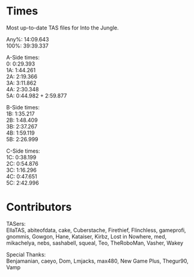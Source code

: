 # Times
Most up-to-date TAS files for Into the Jungle.

Any%: 14:09.643  
100%: 39:39.337

A-Side times:  
0:   0:29.393  
1A:  1:44.261  
2A:  2:19.366  
3A:  3:11.862  
4A:  2:30.348  
5A:  0:44.982 + 2:59.877

B-Side times:  
1B:  1:35.217  
2B:  1:48.409  
3B:  2:37.267  
4B:  1:59.119  
5B:  2:26.999

C-Side times:  
1C:  0:38.199  
2C:  0:54.876  
3C:  1:16.296  
4C:  0:47.651  
5C:  2:42.996

# Contributors
TASers:  
EllaTAS, abiteofdata, cake, Cuberstache, Firethief, Flinchless, gameprofi, gnommis, Gowgon, Hane, Kataiser, Kirbz, Lost in Nowhere, med, mikachelya, nebs, sashabell, squeal, Teo, TheRoboMan, Vasher, Wakey

Special Thanks:  
Benjamanian, caeyo, Dom, Lmjacks, max480, New Game Plus, Thegur90, Vamp